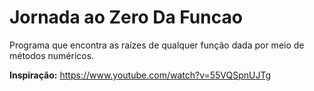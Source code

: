 # Jornada ao Zero Da Funcao
Programa que encontra as raízes de qualquer função dada por meio de métodos numéricos.

**Inspiração:** https://www.youtube.com/watch?v=55VQSpnUJTg
